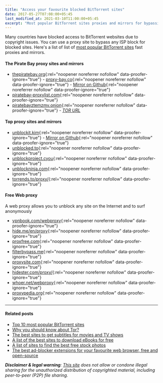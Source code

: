 ```yaml
---
title: "Access your favourite blocked BitTorrent sites"
date: 2017-05-27T07:08:00+05:45
last_modified_at: 2021-03-10T11:00:00+05:45
excerpt: "Most popular BitTorrent sites proxies and mirrors for bypassing your country or territory Internet censorship."
---
```


Many countries have blocked access to BitTorrent websites due to copyright issues. You can use a proxy site to bypass any ISP block for blocked sites. Here's a list of list of [most popular BitTorrent sites](/top-10-most-popular-bittorrent-sites/) fast proxies and mirrors.

#### The Pirate Bay proxy sites and mirrors

- [thepiratebay.org](https://thepiratebay.org/){:rel="noopener noreferrer nofollow" data-proofer-ignore="true"} -
  [proxy-bay.co](https://proxy-bay.co/){:rel="noopener noreferrer nofollow" data-proofer-ignore="true"} -
  [Mirror on Github](https://proxybay.github.io/){:rel="noopener noreferrer nofollow" data-proofer-ignore="true"}
- [piratebay-proxylist.com](https://piratebay-proxylist.com/){:rel="noopener noreferrer nofollow" data-proofer-ignore="true"}
- [piratebayztemzmv.onion](http://piratebayztemzmv.onion/){:rel="noopener noreferrer nofollow" data-proofer-ignore="true"} -
  _[TOR URL](/why-you-should-know-about-tor/)_

#### Top proxy sites and mirrors

- [unblockit.kim](https://unblockit.kim/){:rel="noopener noreferrer nofollow" data-proofer-ignore="true"} -
  [Mirror on Github](https://unblocked-pw.github.io/){:rel="noopener noreferrer nofollow" data-proofer-ignore="true"}
- [unblocked.to](https://unblocked.to/){:rel="noopener noreferrer nofollow" data-proofer-ignore="true"}
- [unblockproject.cyou](https://unblockproject.cyou/){:rel="noopener noreferrer nofollow" data-proofer-ignore="true"}
- [unblockninja.com](https://unblockninja.com/){:rel="noopener noreferrer nofollow" data-proofer-ignore="true"}
- [torrends.to/proxy/](https://torrends.to/proxy/){:rel="noopener noreferrer nofollow" data-proofer-ignore="true"}

#### Free Web proxy

A web proxy allows you to unblock any site on the Internet and to surf anonymously

- [vpnbook.com/webproxy](https://www.vpnbook.com/webproxy){:rel="noopener noreferrer nofollow" data-proofer-ignore="true"}
- [hide.me/en/proxy](https://hide.me/en/proxy){:rel="noopener noreferrer nofollow" data-proofer-ignore="true"}
- [proxfree.com](https://www.proxfree.com/){:rel="noopener noreferrer nofollow" data-proofer-ignore="true"}
- [filterbypass.me](https://www.filterbypass.me/){:rel="noopener noreferrer nofollow" data-proofer-ignore="true"}
- [proxysite.com](https://www.proxysite.com/){:rel="noopener noreferrer nofollow" data-proofer-ignore="true"}
- [hidester.com/proxy/](https://hidester.com/proxy/){:rel="noopener noreferrer nofollow" data-proofer-ignore="true"}
- [whoer.net/webproxy](https://whoer.net/webproxy){:rel="noopener noreferrer nofollow" data-proofer-ignore="true"}
- [proxypedia.org](https://proxypedia.org/){:rel="noopener noreferrer nofollow" data-proofer-ignore="true"}

---

#### Related posts

- [Top 10 most popular BitTorrent sites](/top-10-most-popular-bittorrent-sites/)
- [Why you should know about Tor?](/why-you-should-know-about-tor/)
- [The best sites to get subtitles for movies and TV shows](/the-best-sites-to-get-subtitles-for-movies-and-tv-shows/)
- [A list of the best sites to download eBooks for free](/a-list-of-the-best-sites-to-download-ebooks-for-free/)
- [A list of sites to find the best free stock photos](/a-list-of-sites-to-find-the-best-free-stock-photos/)
- [The best ad-blocker extensions for your favourite web browser, free and open-source](/the-best-ad-blocker-extensions-for-your-favourite-web-browser-free-and-open-source/)

_**Disclaimer & legal warning**: [This site](/) does not allow or condone illegal sharing for the unauthorized distribution of copyrighted material, including peer-to-peer (P2P) file sharing._
